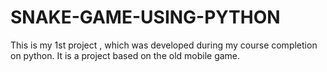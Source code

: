 # SNAKE-GAME-USING-PYTHON
This is my 1st project , which was developed during my course completion on python.
It is a project based on the old mobile game.
